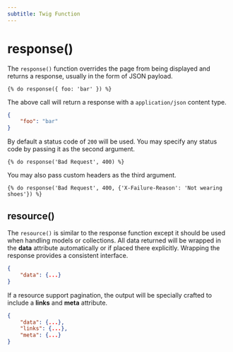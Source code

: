 ```yaml
---
subtitle: Twig Function
---
```

# response()

The `response()` function overrides the page from being displayed and returns a response, usually in the form of JSON payload.

```twig
{% do response({ foo: 'bar' }) %}
```

The above call will return a response with a `application/json` content type.

```json
{
    "foo": "bar"
}
```

By default a status code of `200` will be used. You may specify any status code by passing it as the second argument.

```twig
{% do response('Bad Request', 400) %}
```

You may also pass custom headers as the third argument.

```twig
{% do response('Bad Request', 400, {'X-Failure-Reason': 'Not wearing shoes'}) %}
```

## resource()

The `resource()` is similar to the response function except it should be used when handling models or collections. All data returned will be wrapped in the **data** attribute automatically or if placed there explicitly. Wrapping the response provides a consistent interface.

```json
{
    "data": {...}
}
```

If a resource support pagination, the output will be specially crafted to include a **links** and **meta** attribute.

```json
{
    "data": {...},
    "links": {...},
    "meta": {...}
}
```
